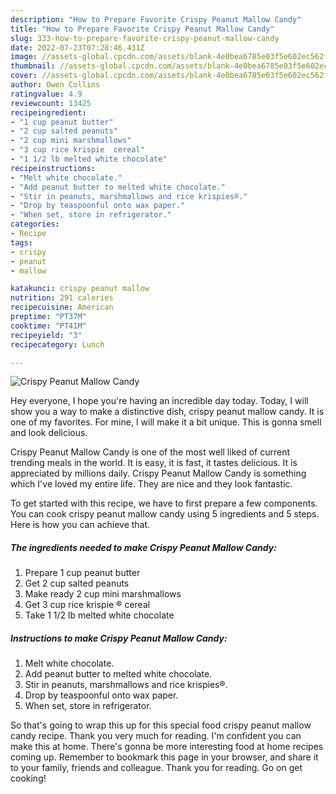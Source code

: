 ```yaml
---
description: "How to Prepare Favorite Crispy Peanut Mallow Candy"
title: "How to Prepare Favorite Crispy Peanut Mallow Candy"
slug: 333-how-to-prepare-favorite-crispy-peanut-mallow-candy
date: 2022-07-23T07:28:46.431Z
image: //assets-global.cpcdn.com/assets/blank-4e0bea6785e03f5e602ec562f230caae08da540cada707380b4fe1bbebba43da.png
thumbnail: //assets-global.cpcdn.com/assets/blank-4e0bea6785e03f5e602ec562f230caae08da540cada707380b4fe1bbebba43da.png
cover: //assets-global.cpcdn.com/assets/blank-4e0bea6785e03f5e602ec562f230caae08da540cada707380b4fe1bbebba43da.png
author: Owen Collins
ratingvalue: 4.9
reviewcount: 13425
recipeingredient:
- "1 cup peanut butter"
- "2 cup salted peanuts"
- "2 cup mini marshmallows"
- "3 cup rice krispie  cereal"
- "1 1/2 lb melted white chocolate"
recipeinstructions:
- "Melt white chocolate."
- "Add peanut butter to melted white chocolate."
- "Stir in peanuts, marshmallows and rice krispies®."
- "Drop by teaspoonful onto wax paper."
- "When set, store in refrigerator."
categories:
- Recipe
tags:
- crispy
- peanut
- mallow

katakunci: crispy peanut mallow 
nutrition: 291 calories
recipecuisine: American
preptime: "PT37M"
cooktime: "PT41M"
recipeyield: "3"
recipecategory: Lunch

---
```



![Crispy Peanut Mallow Candy](//assets-global.cpcdn.com/assets/blank-4e0bea6785e03f5e602ec562f230caae08da540cada707380b4fe1bbebba43da.png)

Hey everyone, I hope you're having an incredible day today. Today, I will show you a way to make a distinctive dish, crispy peanut mallow candy. It is one of my favorites. For mine, I will make it a bit unique. This is gonna smell and look delicious.

Crispy Peanut Mallow Candy is one of the most well liked of current trending meals in the world. It is easy, it is fast, it tastes delicious. It is appreciated by millions daily. Crispy Peanut Mallow Candy is something which I've loved my entire life. They are nice and they look fantastic.




To get started with this recipe, we have to first prepare a few components. You can cook crispy peanut mallow candy using 5 ingredients and 5 steps. Here is how you can achieve that.

<!--inarticleads1-->

##### The ingredients needed to make Crispy Peanut Mallow Candy:

1. Prepare 1 cup peanut butter
1. Get 2 cup salted peanuts
1. Make ready 2 cup mini marshmallows
1. Get 3 cup rice krispie ® cereal
1. Take 1 1/2 lb melted white chocolate




<!--inarticleads2-->

##### Instructions to make Crispy Peanut Mallow Candy:

1. Melt white chocolate.
1. Add peanut butter to melted white chocolate.
1. Stir in peanuts, marshmallows and rice krispies®.
1. Drop by teaspoonful onto wax paper.
1. When set, store in refrigerator.




So that's going to wrap this up for this special food crispy peanut mallow candy recipe. Thank you very much for reading. I'm confident you can make this at home. There's gonna be more interesting food at home recipes coming up. Remember to bookmark this page in your browser, and share it to your family, friends and colleague. Thank you for reading. Go on get cooking!
